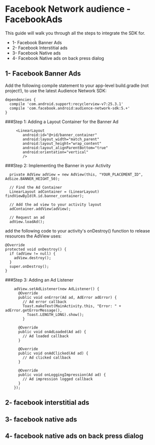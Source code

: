 # Facebook Network audience - FacebookAds
This guide will walk you through all the steps to integrate the SDK for.
- 1- Facebook Banner Ads
- 2- Facebook Interstitial ads
- 3- Facebook Native ads
- 4- Facebook Native ads on back press dialog

## 1- Facebook Banner Ads
Add the following compile statement to your app-level build.gradle (not project!), to use the latest Audience Network SDK:
```
dependencies {
  compile 'com.android.support:recyclerview-v7:25.3.1'
  compile 'com.facebook.android:audience-network-sdk:5.+'
}
```
###Step 1: Adding a Layout Container for the Banner Ad
```
     <LinearLayout
        android:id="@+id/banner_container"
        android:layout_width="match_parent"
        android:layout_height="wrap_content"
        android:layout_alignParentBottom="true"
        android:orientation="vertical"
        />
```
###Step 2: Implementing the Banner in your Activity
```
  private AdView adView = new AdView(this, "YOUR_PLACEMENT_ID", AdSize.BANNER_HEIGHT_50);

  // Find the Ad Container
  LinearLayout adContainer = (LinearLayout) findViewById(R.id.banner_container);

  // Add the ad view to your activity layout
  adContainer.addView(adView);
 
  // Request an ad
  adView.loadAd();
```
add the following code to your activity's onDestroy() function to release resources the AdView uses:
```
@Override
protected void onDestroy() {
  if (adView != null) {
    adView.destroy();
  }
  super.onDestroy();
}
```
###Step 3: Adding an Ad Listener
```
    adView.setAdListener(new AdListener() {
      @Override
      public void onError(Ad ad, AdError adError) {
        // Ad error callback
        Toast.makeText(MainActivity.this, "Error: " + adError.getErrorMessage(),
          Toast.LENGTH_LONG).show();
        }

      @Override
      public void onAdLoaded(Ad ad) {
        // Ad loaded callback
      }

      @Override
      public void onAdClicked(Ad ad) {
        // Ad clicked callback
      }

      @Override
      public void onLoggingImpression(Ad ad) {
        // Ad impression logged callback
      }
    });
```

## 2- facebook interstitial ads
## 3- facebook native ads
## 4- facebook native ads on back press dialog
